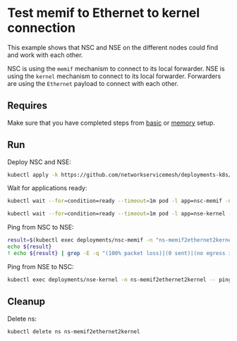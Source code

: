 # Test memif to Ethernet to kernel connection

This example shows that NSC and NSE on the different nodes could find and work with each other.


NSC is using the `memif` mechanism to connect to its local forwarder.
NSE is using the `kernel` mechanism to connect to its local forwarder.
Forwarders are using the `Ethernet` payload to connect with each other.

## Requires

Make sure that you have completed steps from [basic](../../basic) or [memory](../../memory) setup.

## Run

Deploy NSC and NSE:
```bash
kubectl apply -k https://github.com/networkservicemesh/deployments-k8s/examples/use-cases/Memif2Ethernet2Kernel?ref=045f2b7455e709035b1365ff413da3fcaf9a85b8
```

Wait for applications ready:
```bash
kubectl wait --for=condition=ready --timeout=1m pod -l app=nsc-memif -n ns-memif2ethernet2kernel
```
```bash
kubectl wait --for=condition=ready --timeout=1m pod -l app=nse-kernel -n ns-memif2ethernet2kernel
```

Ping from NSC to NSE:
```bash
result=$(kubectl exec deployments/nsc-memif -n "ns-memif2ethernet2kernel" -- vppctl ping 172.16.1.100 repeat 4)
echo ${result}
! echo ${result} | grep -E -q "(100% packet loss)|(0 sent)|(no egress interface)"
```

Ping from NSE to NSC:
```bash
kubectl exec deployments/nse-kernel -n ns-memif2ethernet2kernel -- ping -c 4 172.16.1.101
```

## Cleanup

Delete ns:
```bash
kubectl delete ns ns-memif2ethernet2kernel
```
